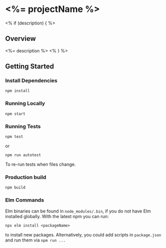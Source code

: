 # <%= projectName %>

<% if (description) { %>

## Overview

<%= description %>
<% } %>

## Getting Started

### Install Dependencies

`npm install`

### Running Locally

`npm start`

### Running Tests

`npm test`

or

`npm run autotest`

To re-run tests when files change.

### Production build

`npm build`

### Elm Commands

Elm binaries can be found in `node_modules/.bin`, if you do not have Elm
installed globally. With the latest npm you can run:

`npx elm install <packageName>`

to install new packages. Alternatively, you could add scripts in `package.json`
and run them via `npm run ...`

